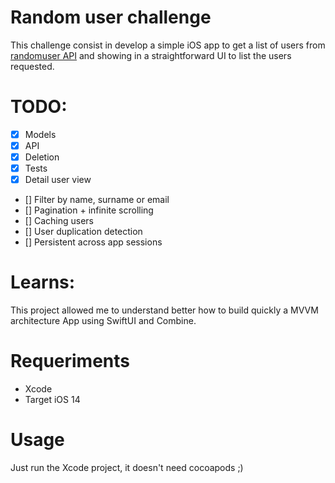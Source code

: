 # Random user challenge

This challenge consist in develop a simple iOS app to get a list of users from [randomuser API](https://randomuser.me) and showing in a straightforward UI to list the users requested.

# TODO:
- [x] Models
- [x] API
- [x] Deletion
- [x] Tests
- [x] Detail user view
- [] Filter by name, surname or email
- [] Pagination + infinite scrolling
- [] Caching users
- [] User duplication detection
- [] Persistent across app sessions

# Learns:
This project allowed me to understand better how to build quickly a MVVM architecture App using SwiftUI and Combine.


# Requeriments

- Xcode
- Target iOS 14


# Usage
Just run the Xcode project, it doesn't need cocoapods ;)
